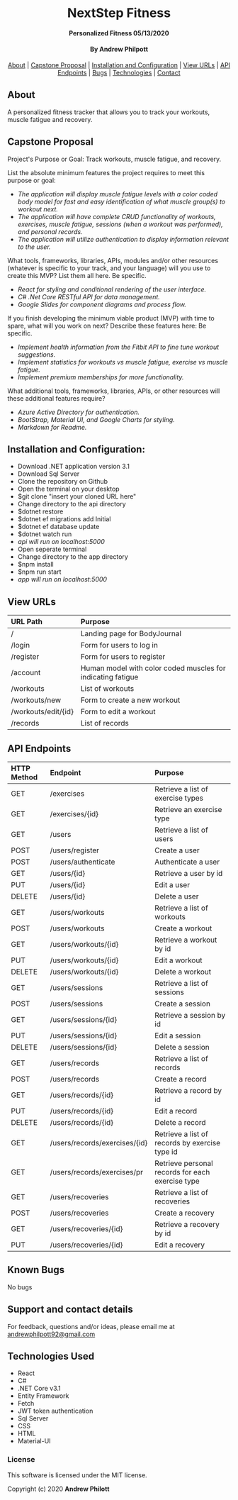 <div align=center>

# NextStep Fitness

#### Personalized Fitness 05/13/2020

#### By **Andrew Philpott**

[About](#About) | [Capstone Proposal](#Capstone-Proposal) | [Installation and Configuration](#Installation-and-Configuration) | [View URLs](#View-URLs) | [API Endpoints](#API-Endpoints) | [Bugs](#Known-Bugs) | [Technologies](#Technologies-Used) | [Contact](#Support-and-Contact-Details)

</div>

## About

A personalized fitness tracker that allows you to track your workouts, muscle fatigue and recovery.

## Capstone Proposal

Project's Purpose or Goal: Track workouts, muscle fatigue, and recovery.

List the absolute minimum features the project requires to meet this purpose or goal:

- _The application will display muscle fatigue levels with a color coded body model for fast and easy identification of what muscle group(s) to workout next._
- _The application will have complete CRUD functionality of workouts, exercises, muscle fatigue, sessions (when a workout was performed), and personal records._
- _The application will utilize authentication to display information relevant to the user._

What tools, frameworks, libraries, APIs, modules and/or other resources (whatever is specific to your track, and your language) will you use to create this MVP? List them all here. Be specific.

- _React for styling and conditional rendering of the user interface._
- _C# .Net Core RESTful API for data management._
- _Google Slides for component diagrams and process flow._

If you finish developing the minimum viable product (MVP) with time to spare, what will you work on next? Describe these features here: Be specific.

- _Implement health information from the Fitbit API to fine tune workout suggestions._
- _Implement statistics for workouts vs muscle fatigue, exercise vs muscle fatigue._
- _Implement premium memberships for more functionality._

What additional tools, frameworks, libraries, APIs, or other resources will these additional features require?

- _Azure Active Directory for authentication._
- _BootStrap, Material UI, and Google Charts for styling._
- _Markdown for Readme._

## Installation and Configuration:

- Download .NET application version 3.1
- Download Sql Server
- Clone the repository on Github
- Open the terminal on your desktop
- \$git clone "insert your cloned URL here"
- Change directory to the api directory
- \$dotnet restore
- \$dotnet ef migrations add Initial
- \$dotnet ef database update
- \$dotnet watch run
- _api will run on localhost:5000_
- Open seperate terminal
- Change directory to the app directory
- \$npm install
- \$npm run start
- _app will run on localhost:5000_

## View URLs

| URL Path            | Purpose                                                     |
| :------------------ | :---------------------------------------------------------- |
| /                   | Landing page for BodyJournal                                |
| /login              | Form for users to log in                                    |
| /register           | Form for users to register                                  |
| /account            | Human model with color coded muscles for indicating fatigue |
| /workouts           | List of workouts                                            |
| /workouts/new       | Form to create a new workout                                |
| /workouts/edit/{id} | Form to edit a workout                                      |
| /records            | List of records                                             |

## API Endpoints

| HTTP Method | Endpoint                      | Purpose                                          |
| :---------- | :---------------------------- | :----------------------------------------------- |
| GET         | /exercises                    | Retrieve a list of exercise types                |
| GET         | /exercises/{id}               | Retrieve an exercise type                        |
| GET         | /users                        | Retrieve a list of users                         |
| POST        | /users/register               | Create a user                                    |
| POST        | /users/authenticate           | Authenticate a user                              |
| GET         | /users/{id}                   | Retrieve a user by id                            |
| PUT         | /users/{id}                   | Edit a user                                      |
| DELETE      | /users/{id}                   | Delete a user                                    |
| GET         | /users/workouts               | Retrieve a list of workouts                      |
| POST        | /users/workouts               | Create a workout                                 |
| GET         | /users/workouts/{id}          | Retrieve a workout by id                         |
| PUT         | /users/workouts/{id}          | Edit a workout                                   |
| DELETE      | /users/workouts/{id}          | Delete a workout                                 |
| GET         | /users/sessions               | Retrieve a list of sessions                      |
| POST        | /users/sessions               | Create a session                                 |
| GET         | /users/sessions/{id}          | Retrieve a session by id                         |
| PUT         | /users/sessions/{id}          | Edit a session                                   |
| DELETE      | /users/sessions/{id}          | Delete a session                                 |
| GET         | /users/records                | Retrieve a list of records                       |
| POST        | /users/records                | Create a record                                  |
| GET         | /users/records/{id}           | Retrieve a record by id                          |
| PUT         | /users/records/{id}           | Edit a record                                    |
| DELETE      | /users/records/{id}           | Delete a record                                  |
| GET         | /users/records/exercises/{id} | Retrieve a list of records by exercise type id   |
| GET         | /users/records/exercises/pr   | Retrieve personal records for each exercise type |
| GET         | /users/recoveries             | Retrieve a list of recoveries                    |
| POST        | /users/recoveries             | Create a recovery                                |
| GET         | /users/recoveries/{id}        | Retrieve a recovery by id                        |
| PUT         | /users/recoveries/{id}        | Edit a recovery                                  |

## Known Bugs

No bugs

## Support and contact details

For feedback, questions and/or ideas, please email me at <andrewphilpott92@gmail.com>

## Technologies Used

- React
- C#
- .NET Core v3.1
- Entity Framework
- Fetch
- JWT token authentication
- Sql Server
- CSS
- HTML
- Material-UI

### License

This software is licensed under the MIT license.

Copyright (c) 2020 **Andrew Philott**
